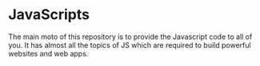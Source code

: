 # JavaScripts
The main moto of this repository is to provide the Javascript code to all of you. It has almost all the topics of JS which are required to build powerful websites and web apps. 
